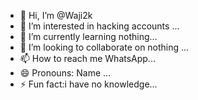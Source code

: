 - 👋 Hi, I’m @Waji2k
- 👀 I’m interested in hacking accounts ...
- 🌱 I’m currently learning nothing...
- 💞️ I’m looking to collaborate on nothing ...
- 📫 How to reach me WhatsApp...
- 😄 Pronouns: Name ...
- ⚡ Fun fact:i have no knowledge...

<!---
Waji2k/Waji2k is a ✨ special ✨ repository because its `README.md` (this file) appears on your GitHub profile.
You can click the Preview link to take a look at your changes.
--->
